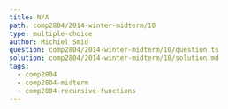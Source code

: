 ```yaml
---
title: N/A
path: comp2804/2014-winter-midterm/10
type: multiple-choice
author: Michiel Smid
question: comp2804/2014-winter-midterm/10/question.ts
solution: comp2804/2014-winter-midterm/10/solution.md
tags:
  - comp2804
  - comp2804-midterm
  - comp2804-recursive-functions
---
```

